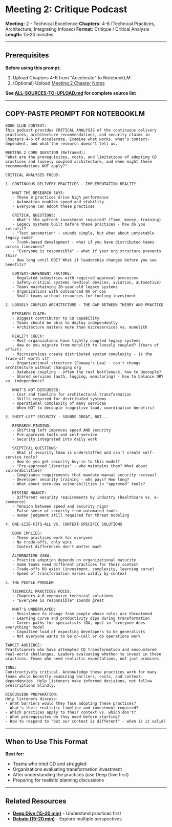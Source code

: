 # Meeting 2: Critique Podcast

**Meeting:** 2 - Technical Excellence
**Chapters:** 4-6 (Technical Practices, Architecture, Integrating Infosec)
**Format:** Critique / Critical Analysis
**Length:** 15-20 minutes

---

## Prerequisites

**Before using this prompt:**
1. Upload Chapters 4-6 from "Accelerate" to NotebookLM
2. (Optional) Upload [Meeting 2 Chapter Notes](../../meetings/meeting-2/chapter-notes.md)

**See [ALL-SOURCES-TO-UPLOAD.md](ALL-SOURCES-TO-UPLOAD.md) for complete source list**

---

## COPY-PASTE PROMPT FOR NOTEBOOKLM

```
BOOK CLUB CONTEXT:
This podcast provides CRITICAL ANALYSIS of the continuous delivery practices, architecture recommendations, and security claims in Chapters 4-6 of Accelerate. Examine what works, what's context-dependent, and what the research doesn't tell us.

MEETING 2 CORE QUESTION (Reframed):
"What are the prerequisites, costs, and limitations of adopting CD practices and loosely coupled architecture, and when might these recommendations NOT apply?"

CRITICAL ANALYSIS FOCUS:

1. CONTINUOUS DELIVERY PRACTICES - IMPLEMENTATION REALITY

   WHAT THE RESEARCH SAYS:
   - These 8 practices drive high performance
   - Automation enables speed and stability
   - Everyone can adopt these practices

   CRITICAL QUESTIONS:
   - What's the upfront investment required? (Time, money, training)
   - Legacy systems built before these practices - how do you retrofit?
   - "Test automation" - sounds simple, but what about untestable legacy code?
   - Trunk-based development - what if you have distributed teams across timezones?
   - "Everyone is responsible" - what if your org structure prevents this?
   - How long until ROI? What if leadership changes before you see benefits?

   CONTEXT-DEPENDENT FACTORS:
   - Regulated industries with required approval processes
   - Safety-critical systems (medical devices, aviation, automotive)
   - Teams maintaining 20-year-old legacy systems
   - Organizations with outsourced QA or ops
   - Small teams without resources for tooling investment

2. LOOSELY COUPLED ARCHITECTURE - THE GAP BETWEEN THEORY AND PRACTICE

   RESEARCH CLAIM:
   - Biggest contributor to CD capability
   - Teams should be able to deploy independently
   - Architecture matters more than microservices vs. monolith

   REALITY CHECK:
   - Most organizations have tightly coupled legacy systems
   - How do you migrate from monolith to loosely coupled? (Years of effort)
   - Microservices create distributed system complexity - is the trade-off worth it?
   - Organizational structure (Conway's Law) - can't change architecture without changing org
   - Database coupling - often the real bottleneck, how to decouple?
   - Shared services (auth, logging, monitoring) - how to balance DRY vs. independence?

   WHAT'S NOT DISCUSSED:
   - Cost and timeline for architectural transformation
   - Skills required for distributed systems
   - Operational complexity of many services
   - When NOT to decouple (cognitive load, coordination benefits)

3. SHIFT-LEFT SECURITY - SOUNDS GREAT, BUT...

   RESEARCH FINDING:
   - Shifting left improves speed AND security
   - Pre-approved tools and self-service
   - Security integrated into daily work

   SKEPTICAL QUESTIONS:
   - What if security team is understaffed and can't create self-service tools?
   - How do you get security buy-in to this model?
   - "Pre-approved libraries" - who maintains them? What about vulnerabilities?
   - Compliance requirements that mandate manual security reviews?
   - Developer security training - who pays? How long?
   - What about zero-day vulnerabilities in "approved" tools?

   MISSING NUANCE:
   - Different security requirements by industry (healthcare vs. e-commerce)
   - Tension between speed and security rigor
   - False sense of security from automated tools
   - Human judgment still required for threat modeling

4. ONE-SIZE-FITS-ALL VS. CONTEXT-SPECIFIC SOLUTIONS

   BOOK IMPLIES:
   - These practices work for everyone
   - No trade-offs, only wins
   - Context differences don't matter much

   ALTERNATIVE VIEW:
   - Practice adoption depends on organizational maturity
   - Some teams need different practices for their context
   - Trade-offs DO exist (investment, complexity, learning curve)
   - Speed of transformation varies wildly by context

5. THE PEOPLE PROBLEM

   TECHNICAL PRACTICES FOCUS:
   - Chapters 4-6 emphasize technical solutions
   - "Everyone is responsible" sounds great

   WHAT'S UNDERPLAYED:
   - Resistance to change from people whose roles are threatened
   - Learning curve and productivity dips during transformation
   - Career paths for specialists (QA, ops) in "everyone does everything" model
   - Cognitive load of expecting developers to be generalists
   - Not everyone wants to be on-call or do operations work

TARGET AUDIENCE:
Practitioners who have attempted CD transformation and encountered real-world challenges. Leaders evaluating whether to invest in these practices. Teams who need realistic expectations, not just promises.

TONE:
Constructively critical. Acknowledge these practices work for many teams while honestly examining barriers, costs, and context-dependencies. Help listeners make informed decisions, not follow prescriptions blindly.

DISCUSSION PREPARATION:
Help listeners discuss:
- What barriers would they face adopting these practices?
- What's their realistic timeline and investment required?
- Which practices apply to their context vs. which don't?
- What prerequisites do they need before starting?
- How to respond to "but our context is different" - when is it valid?
```

---

## When to Use This Format

**Best for:**
- Teams who tried CD and struggled
- Organizations evaluating transformation investment
- After understanding the practices (use Deep Dive first)
- Preparing for realistic planning discussions

---

## Related Resources

- **[Deep Dive (15-20 min)](podcast-deep-dive-default.md)** - Understand practices first
- **[Debate (15-20 min)](podcast-debate.md)** - Explore multiple perspectives
